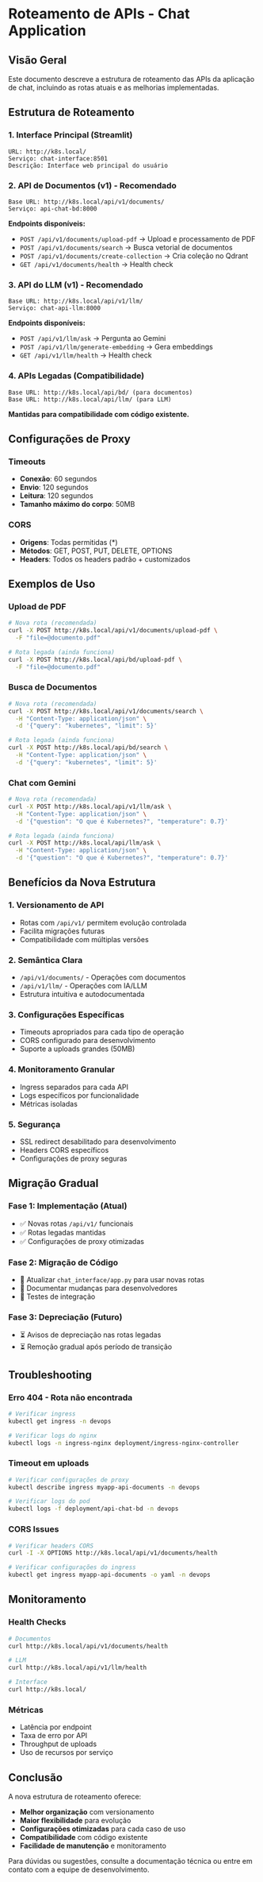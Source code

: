 # Roteamento de APIs - Chat Application

## Visão Geral

Este documento descreve a estrutura de roteamento das APIs da aplicação de chat, incluindo as rotas atuais e as melhorias implementadas.

## Estrutura de Roteamento

### 1. Interface Principal (Streamlit)
```
URL: http://k8s.local/
Serviço: chat-interface:8501
Descrição: Interface web principal do usuário
```

### 2. API de Documentos (v1) - Recomendado
```
Base URL: http://k8s.local/api/v1/documents/
Serviço: api-chat-bd:8000
```

**Endpoints disponíveis:**
- `POST /api/v1/documents/upload-pdf` → Upload e processamento de PDF
- `POST /api/v1/documents/search` → Busca vetorial de documentos
- `POST /api/v1/documents/create-collection` → Cria coleção no Qdrant
- `GET /api/v1/documents/health` → Health check

### 3. API do LLM (v1) - Recomendado
```
Base URL: http://k8s.local/api/v1/llm/
Serviço: chat-api-llm:8000
```

**Endpoints disponíveis:**
- `POST /api/v1/llm/ask` → Pergunta ao Gemini
- `POST /api/v1/llm/generate-embedding` → Gera embeddings
- `GET /api/v1/llm/health` → Health check

### 4. APIs Legadas (Compatibilidade)
```
Base URL: http://k8s.local/api/bd/ (para documentos)
Base URL: http://k8s.local/api/llm/ (para LLM)
```

**Mantidas para compatibilidade com código existente.**

## Configurações de Proxy

### Timeouts
- **Conexão**: 60 segundos
- **Envio**: 120 segundos
- **Leitura**: 120 segundos
- **Tamanho máximo do corpo**: 50MB

### CORS
- **Origens**: Todas permitidas (*)
- **Métodos**: GET, POST, PUT, DELETE, OPTIONS
- **Headers**: Todos os headers padrão + customizados

## Exemplos de Uso

### Upload de PDF
```bash
# Nova rota (recomendada)
curl -X POST http://k8s.local/api/v1/documents/upload-pdf \
  -F "file=@documento.pdf"

# Rota legada (ainda funciona)
curl -X POST http://k8s.local/api/bd/upload-pdf \
  -F "file=@documento.pdf"
```

### Busca de Documentos
```bash
# Nova rota (recomendada)
curl -X POST http://k8s.local/api/v1/documents/search \
  -H "Content-Type: application/json" \
  -d '{"query": "kubernetes", "limit": 5}'

# Rota legada (ainda funciona)
curl -X POST http://k8s.local/api/bd/search \
  -H "Content-Type: application/json" \
  -d '{"query": "kubernetes", "limit": 5}'
```

### Chat com Gemini
```bash
# Nova rota (recomendada)
curl -X POST http://k8s.local/api/v1/llm/ask \
  -H "Content-Type: application/json" \
  -d '{"question": "O que é Kubernetes?", "temperature": 0.7}'

# Rota legada (ainda funciona)
curl -X POST http://k8s.local/api/llm/ask \
  -H "Content-Type: application/json" \
  -d '{"question": "O que é Kubernetes?", "temperature": 0.7}'
```

## Benefícios da Nova Estrutura

### 1. **Versionamento de API**
- Rotas com `/api/v1/` permitem evolução controlada
- Facilita migrações futuras
- Compatibilidade com múltiplas versões

### 2. **Semântica Clara**
- `/api/v1/documents/` - Operações com documentos
- `/api/v1/llm/` - Operações com IA/LLM
- Estrutura intuitiva e autodocumentada

### 3. **Configurações Específicas**
- Timeouts apropriados para cada tipo de operação
- CORS configurado para desenvolvimento
- Suporte a uploads grandes (50MB)

### 4. **Monitoramento Granular**
- Ingress separados para cada API
- Logs específicos por funcionalidade
- Métricas isoladas

### 5. **Segurança**
- SSL redirect desabilitado para desenvolvimento
- Headers CORS específicos
- Configurações de proxy seguras

## Migração Gradual

### Fase 1: Implementação (Atual)
- ✅ Novas rotas `/api/v1/` funcionais
- ✅ Rotas legadas mantidas
- ✅ Configurações de proxy otimizadas

### Fase 2: Migração de Código
- 🔄 Atualizar `chat_interface/app.py` para usar novas rotas
- 🔄 Documentar mudanças para desenvolvedores
- 🔄 Testes de integração

### Fase 3: Depreciação (Futuro)
- ⏳ Avisos de depreciação nas rotas legadas
- ⏳ Remoção gradual após período de transição

## Troubleshooting

### Erro 404 - Rota não encontrada
```bash
# Verificar ingress
kubectl get ingress -n devops

# Verificar logs do nginx
kubectl logs -n ingress-nginx deployment/ingress-nginx-controller
```

### Timeout em uploads
```bash
# Verificar configurações de proxy
kubectl describe ingress myapp-api-documents -n devops

# Verificar logs do pod
kubectl logs -f deployment/api-chat-bd -n devops
```

### CORS Issues
```bash
# Verificar headers CORS
curl -I -X OPTIONS http://k8s.local/api/v1/documents/health

# Verificar configurações do ingress
kubectl get ingress myapp-api-documents -o yaml -n devops
```

## Monitoramento

### Health Checks
```bash
# Documentos
curl http://k8s.local/api/v1/documents/health

# LLM
curl http://k8s.local/api/v1/llm/health

# Interface
curl http://k8s.local/
```

### Métricas
- Latência por endpoint
- Taxa de erro por API
- Throughput de uploads
- Uso de recursos por serviço

## Conclusão

A nova estrutura de roteamento oferece:
- **Melhor organização** com versionamento
- **Maior flexibilidade** para evolução
- **Configurações otimizadas** para cada caso de uso
- **Compatibilidade** com código existente
- **Facilidade de manutenção** e monitoramento

Para dúvidas ou sugestões, consulte a documentação técnica ou entre em contato com a equipe de desenvolvimento. 